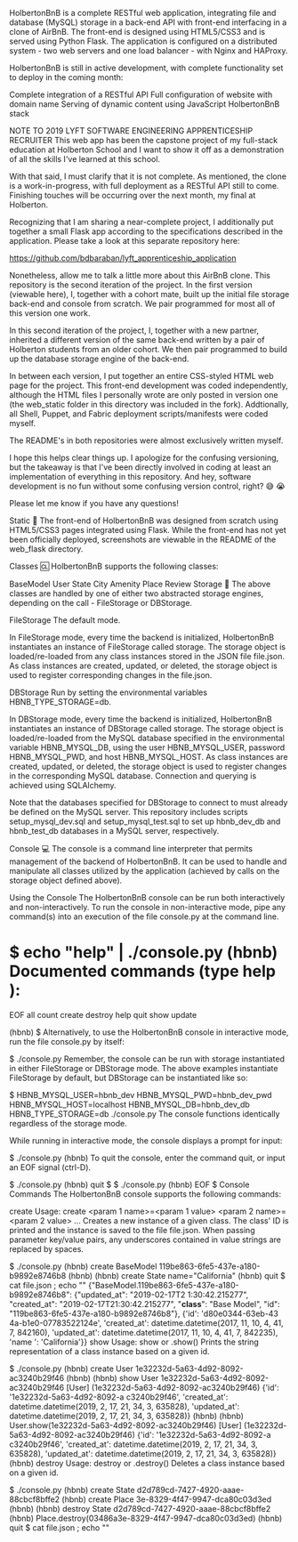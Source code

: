 HolbertonBnB is a complete RESTful web application, integrating file and database (MySQL) storage in a back-end API with front-end interfacing in a clone of AirBnB. The front-end is designed using HTML5/CSS3 and is served using Python Flask. The application is configured on a distributed system - two web servers and one load balancer - with Nginx and HAProxy.

HolbertonBnB is still in active development, with complete functionality set to deploy in the coming month:

Complete integration of a RESTful API
Full configuration of website with domain name
Serving of dynamic content using JavaScript
HolbertonBnB stack

NOTE TO 2019 LYFT SOFTWARE ENGINEERING APPRENTICESHIP RECRUITER
This web app has been the capstone project of my full-stack education at Holberton School and I want to show it off as a demonstration of all the skills I've learned at this school.

With that said, I must clarify that it is not complete. As mentioned, the clone is a work-in-progress, with full deployment as a RESTful API still to come. Finishing touches will be occurring over the next month, my final at Holberton.

Recognizing that I am sharing a near-complete project, I additionally put together a small Flask app according to the specifications described in the application. Please take a look at this separate repository here:

https://github.com/bdbaraban/lyft_apprenticeship_application

Nonetheless, allow me to talk a little more about this AirBnB clone. This repository is the second iteration of the project. In the first version (viewable here), I, together with a cohort mate, built up the initial file storage back-end and console from scratch. We pair programmed for most all of this version one work.

In this second iteration of the project, I, together with a new partner, inherited a different version of the same back-end written by a pair of Holberton students from an older cohort. We then pair programmed to build up the database storage engine of the back-end.

In between each version, I put together an entire CSS-styled HTML web page for the project. This front-end development was coded independently, although the HTML files I personally wrote are only posted in version one (the web_static folder in this directory was included in the fork). Addtionally, all Shell, Puppet, and Fabric deployment scripts/manifests were coded myself.

The README's in both repositories were almost exclusively written myself.

I hope this helps clear things up. I apologize for the confusing versioning, but the takeaway is that I've been directly involved in coding at least an implementation of everything in this repository. And hey, software development is no fun without some confusing version control, right? 😅 😭

Please let me know if you have any questions!

Static 📄
The front-end of HolbertonBnB was designed from scratch using HTML5/CSS3 pages integrated using Flask. While the front-end has not yet been officially deployed, screenshots are viewable in the README of the web_flask directory.

Classes 🆑
HolbertonBnB supports the following classes:

BaseModel
User
State
City
Amenity
Place
Review
Storage 🛄
The above classes are handled by one of either two abstracted storage engines, depending on the call - FileStorage or DBStorage.

FileStorage
The default mode.

In FileStorage mode, every time the backend is initialized, HolbertonBnB instantiates an instance of FileStorage called storage. The storage object is loaded/re-loaded from any class instances stored in the JSON file file.json. As class instances are created, updated, or deleted, the storage object is used to register corresponding changes in the file.json.

DBStorage
Run by setting the environmental variables HBNB_TYPE_STORAGE=db.

In DBStorage mode, every time the backend is initialized, HolbertonBnB instantiates an instance of DBStorage called storage. The storage object is loaded/re-loaded from the MySQL database specified in the environmental variable HBNB_MYSQL_DB, using the user HBNB_MYSQL_USER, password HBNB_MYSQL_PWD, and host HBNB_MYSQL_HOST. As class instances are created, updated, or deleted, the storage object is used to register changes in the corresponding MySQL database. Connection and querying is achieved using SQLAlchemy.

Note that the databases specified for DBStorage to connect to must already be defined on the MySQL server. This repository includes scripts setup_mysql_dev.sql and setup_mysql_test.sql to set up hbnb_dev_db and hbnb_test_db databases in a MySQL server, respectively.

Console 💻
The console is a command line interpreter that permits management of the backend of HolbertonBnB. It can be used to handle and manipulate all classes utilized by the application (achieved by calls on the storage object defined above).

Using the Console
The HolbertonBnB console can be run both interactively and non-interactively. To run the console in non-interactive mode, pipe any command(s) into an execution of the file console.py at the command line.

$ echo "help" | ./console.py
(hbnb)
Documented commands (type help <topic>):
========================================
EOF  all  count  create  destroy  help  quit  show  update

(hbnb)
$
Alternatively, to use the HolbertonBnB console in interactive mode, run the file console.py by itself:

$ ./console.py
Remember, the console can be run with storage instantiated in either FileStorage or DBStorage mode. The above examples instantiate FileStorage by default, but DBStorage can be instantiated like so:

$ HBNB_MYSQL_USER=hbnb_dev HBNB_MYSQL_PWD=hbnb_dev_pwd HBNB_MYSQL_HOST=localhost HBNB_MYSQL_DB=hbnb_dev_db HBNB_TYPE_STORAGE=db ./console.py
The console functions identically regardless of the storage mode.

While running in interactive mode, the console displays a prompt for input:

$ ./console.py
(hbnb)
To quit the console, enter the command quit, or input an EOF signal (ctrl-D).

$ ./console.py
(hbnb) quit
$
$ ./console.py
(hbnb) EOF
$
Console Commands
The HolbertonBnB console supports the following commands:

create
Usage: create <class> <param 1 name>=<param 1 value> <param 2 name>=<param 2 value> ...
Creates a new instance of a given class. The class' ID is printed and the instance is saved to the file file.json. When passing parameter key/value pairs, any underscores contained in value strings are replaced by spaces.

$ ./console.py
(hbnb) create BaseModel
119be863-6fe5-437e-a180-b9892e8746b8
(hbnb)
(hbnb) create State name="California"
(hbnb) quit
$ cat file.json ; echo ""
{"BaseModel.119be863-6fe5-437e-a180-b9892e8746b8": {"updated_at": "2019-02-17T2
1:30:42.215277", "created_at": "2019-02-17T21:30:42.215277", "__class__": "Base
Model", "id": "119be863-6fe5-437e-a180-b9892e8746b8"}, {'id': 'd80e0344-63eb-43
4a-b1e0-07783522124e', 'created_at': datetime.datetime(2017, 11, 10, 4, 41, 7, 
842160), 'updated_at': datetime.datetime(2017, 11, 10, 4, 41, 7, 842235), 'name
': 'California'}}
show
Usage: show <class> <id> or <class>.show(<id>)
Prints the string representation of a class instance based on a given id.

$ ./console.py
(hbnb) create User
1e32232d-5a63-4d92-8092-ac3240b29f46
(hbnb)
(hbnb) show User 1e32232d-5a63-4d92-8092-ac3240b29f46
[User] (1e32232d-5a63-4d92-8092-ac3240b29f46) {'id': '1e32232d-5a63-4d92-8092-a
c3240b29f46', 'created_at': datetime.datetime(2019, 2, 17, 21, 34, 3, 635828), 
'updated_at': datetime.datetime(2019, 2, 17, 21, 34, 3, 635828)}
(hbnb)
(hbnb) User.show(1e32232d-5a63-4d92-8092-ac3240b29f46)
[User] (1e32232d-5a63-4d92-8092-ac3240b29f46) {'id': '1e32232d-5a63-4d92-8092-a
c3240b29f46', 'created_at': datetime.datetime(2019, 2, 17, 21, 34, 3, 635828), 
'updated_at': datetime.datetime(2019, 2, 17, 21, 34, 3, 635828)}
(hbnb)
destroy
Usage: destroy <class> <id> or <class>.destroy(<id>)
Deletes a class instance based on a given id.

$ ./console.py
(hbnb) create State
d2d789cd-7427-4920-aaae-88cbcf8bffe2
(hbnb) create Place
3e-8329-4f47-9947-dca80c03d3ed
(hbnb)
(hbnb) destroy State d2d789cd-7427-4920-aaae-88cbcf8bffe2
(hbnb) Place.destroy(03486a3e-8329-4f47-9947-dca80c03d3ed)
(hbnb) quit
$ cat file.json ; echo ""
